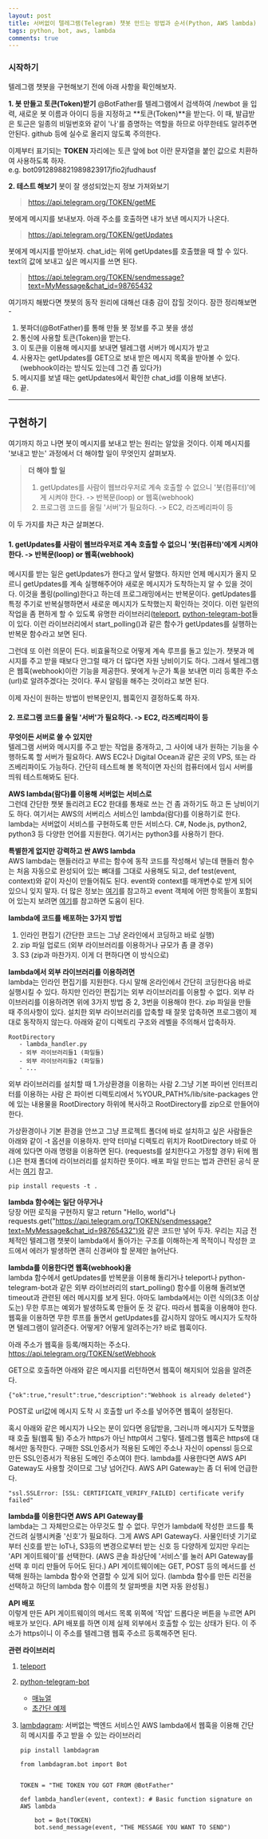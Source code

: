 ```yaml
---
layout: post
title: 서버없이 텔레그램(Telegram) 챗봇 만드는 방법과 순서(Python, AWS lambda)
tags: python, bot, aws, lambda
comments: true
---
```

  
### 시작하기
텔레그램 챗봇을 구현해보기 전에 아래 사항을 확인해보자. 
  
**1. 봇 만들고 토큰(Token)받기**
@BotFather를 텔레그램에서 검색하여 /newbot 을 입력, 새로운 봇 이름과 아이디 등을 지정하고 **토큰(Token)**을 받는다. 이 때, 발급받은 토근은 일종의 비밀번호와 같이 '나'를 증명하는 역할을 하므로 아무한테도 알려주면 안된다. github 등에 실수로 올리지 않도록 주의한다.  

이제부터 표기되는 **TOKEN** 자리에는 토큰 앞에 bot 이란 문자열을 붙인 값으로 치환하여 사용하도록 하자.   
e.g. bot0912898821989823917jfio2jfudhausf
  
**2. 테스트 해보기**
봇이 잘 생성되었는지 정보 가져와보기
> https://api.telegram.org/TOKEN/getME

봇에게 메시지를 보내보자. 아래 주소를 호출하면 내가 보낸 메시지가 나온다.
> https://api.telegram.org/TOKEN/getUpdates

봇에게 메시지를 받아보자. chat_id는 위에 getUpdates를 호출했을 때 할 수 있다.  
text의 값에 보내고 싶은 메시지를 쓰면 된다.
> https://api.telegram.org/TOKEN/sendmessage?text=MyMessage&chat_id=98765432
  
여기까지 해봤다면 챗봇의 동작 원리에 대해선 대충 감이 잡힐 것이다. 잠깐 정리해보면 -
  
1. 봇파더(@BotFather)를 통해 만들 봇 정보를 주고 봇을 생성
2. 통신에 사용할 토큰(Token)을 받는다.
3. 이 토큰을 이용해 메시지를 보내면 텔레그램 서버가 메시지가 받고
4. 사용자는 getUpdates를 GET으로 보내 받은 메시지 목록을 받아볼 수 있다. (webhook이라는 방식도 있는데 그건 좀 있다가)
5. 메시지를 보낼 때는 getUpdates에서 확인한 chat_id를 이용해 보낸다.
6. 끝.
  
---
  
## 구현하기
여기까지 하고 나면 봇이 메시지를 보내고 받는 원리는 알았을 것이다. 이제 메시지를 '보내고 받는' 과정에서 더 해야할 일이 무엇인지 살펴보자.
  
> **더 해야 할 일**
> 1. getUpdates를 사람이 웹브라우저로 계속 호출할 수 없으니 '봇(컴퓨터)'에게 시켜야 한다. -> 반복문(loop) or 웹훅(webhook)
> 2. 프로그램 코드를 올릴 '서버'가 필요하다. -> EC2, 라즈베리파이 등
  
이 두 가지를 차근 차근 살펴본다.
  
#### 1. getUpdates를 사람이 웹브라우저로 계속 호출할 수 없으니 '봇(컴퓨터)'에게 시켜야 한다. -> 반복문(loop) or 웹훅(webhook)
메시지를 받는 일은 getUpdates가 한다고 앞서 말했다. 하지만 언제 메시지가 올지 모르니 getUpdates를 계속 실행해주어야 새로운 메시지가 도착하는지 알 수 있을 것이다. 이것을 폴링(polling)한다고 하는데 프로그래밍에서는 반복문이다. getUpdates를 특정 주기로 반복실행하면서 새로운 메시지가 도착했는지 확인하는 것이다. 이런 일련의 작업을 좀 편하게 할 수 있도록 유명한 라이브러리([teleport](https://github.com/gravitational/teleport), [python-telegram-bot](https://github.com/python-telegram-bot/python-telegram-bot)들이 있다. 이런 라이브러리에서 start_polling()과 같은 함수가 getUpdates를 실행하는 반복문 함수라고 보면 된다.  
  
그런데 또 이런 의문이 든다. 비효율적으로 어떻게 계속 루프를 돌고 있는가. 챗봇과 메시지를 주고 받을 때보다 안그럴 때가 더 많다면 자원 낭비이기도 하다. 그래서 텔레그램은 웹훅(webhook)이란 기능을 제공한다. 봇에게 누군가 톡을 보내면 미리 등록한 주소(url)로 알려주겠다는 것이다. 푸시 알림을 해주는 것이라고 보면 된다.   
  
이제 자신이 원하는 방법이 반복문인지, 웹훅인지 결정하도록 하자.
  
#### 2. 프로그램 코드를 올릴 '서버'가 필요하다. -> EC2, 라즈베리파이 등  
**무엇이든 서버로 쓸 수 있지만**  
텔레그램 서버와 메시지를 주고 받는 작업을 중개하고, 그 사이에 내가 원하는 기능을 수행하도록 할 서버가 필요하다. AWS EC2나 Digital Ocean과 같은 곳의 VPS, 또는 라즈베리파이도 가능하다. 간단히 테스트해 볼 목적이면 자신의 컴퓨터에서 임시 서버를 띄워 테스트해봐도 된다.
  
**AWS lambda(람다)를 이용해 서버없는 서비스로**  
그런데 간단한 챗봇 돌리려고 EC2 한대를 통채로 쓰는 건 좀 과하기도 하고 돈 낭비이기도 하다. 여기서는 AWS의 서버리스 서비스인 lambda(람다)를 이용하기로 한다. lambda는 서버없이 서비스를 구현하도록 만든 서비스다. C#, Node.js, python2, python3 등 다양한 언어를 지원한다. 여기서는 python3를 사용하기 한다.
  
**특별한게 없지만 강력하고 싼 AWS lambda**  
AWS lambda는 핸들러라고 부르는 함수에 동작 코드를 작성해서 넣는데 핸들러 함수는 처음 자동으로 완성되어 있는 뼈대를 그대로 사용해도 되고, def test(event, context)와 같이 자신이 만들어줘도 된다. event와 context를 매개변수로 받게 되어 있으니 잊지 말자. 더 많은 정보는 [여기](https://docs.aws.amazon.com/ko_kr/lambda/latest/dg/python-context-object.html)를 참고하고 event 객체에 어떤 항목들이 포함되어 있는지 보려면 [여기](https://jwkcp.github.io/2018/03/07/aws-lambda-event-object/)를 참고하면 도움이 된다. 
  
**lambda에 코드를 배포하는 3가지 방법**  
1. 인라인 편집기 (간단한 코드는 그냥 온라인에서 코딩하고 바로 실행)
2. zip 파일 업로드 (외부 라이브러리를 이용하거나 규모가 좀 클 경우)
3. S3 (zip과 마찬가지. 이게 더 편하다면 이 방식으로)

**lambda에서 외부 라이브러리를 이용하려면**  
lambda는 인라인 편집기를 지원한다. 다시 말해 온라인에서 간단히 코딩한다음 바로 실행시킬 수 있다. 하지만 인라인 편집기는 외부 라이브러리를 이용할 수 없다. 외부 라이브러리를 이용하려면 위에 3가지 방법 중 2, 3번을 이용해야 한다. zip 파일을 만들 때 주의사항이 있다. 설치한 외부 라이브러리를 압축할 때 잘못 압축하면 프로그램이 제대로 동작하지 않는다. 아래와 같이 디렉토리 구조와 레벨을 주의해서 압축하자.
  
~~~
RootDirectory
   - lambda_handler.py
   - 외부 라이브러리들1 (파일들)
   - 외부 라이브러리들2 (파일들)
   - ...
~~~
  
외부 라이브러리를 설치할 때 1.가상환경을 이용하는 사람 2.그냥 기본 파이썬 인터프리터를 이용하는 사람 은 파이썬 디렉토리에서 %YOUR_PATH%/lib/site-packages 안에 있는 내용물을 RootDirectory 하위에 복사하고 RootDirectory를 zip으로 만들어야 한다. 
  
가상환경이나 기본 환경을 안쓰고 그냥 프로젝트 폴더에 바로 설치하고 싶은 사람들은 아래와 같이 -t 옵션을 이용하자. 만약 터미널 디렉토리 위치가 RootDirectory 바로 아래에 있다면 아래 명령을 이용하면 된다. (requests를 설치한다고 가정할 경우) 뒤에 쩜(.)은 현재 폴더에 라이브러리를 설치하란 뜻이다. 배포 파일 만드는 법과 관련된 공식 문서는 [여기](https://docs.aws.amazon.com/ko_kr/lambda/latest/dg/lambda-python-how-to-create-deployment-package.html) 참고.
  
~~~
pip install requests -t .
~~~

**lambda 함수에는 일단 아무거나**  
당장 어떤 로직을 구현하지 말고 return "Hello, world"나 requests.get("https://api.telegram.org/TOKEN/sendmessage?text=MyMessage&chat_id=98765432")와 같은 코드만 넣어 두자. 우리는 지금 전체적인 텔레그램 챗봇이 lambda에서 돌아가는 구조를 이해하는게 목적이니 작성한 코드에서 에러가 발생하면 괜히 신경써야 할 문제만 늘어난다.
    
**lambda를 이용한다면 웹훅(webhook)을**  
lambda 함수에서 getUpdates를 반복문을 이용해 돌리거나 teleport나 python-telegram-bot과 같은 외부 라이브러리의 start_polling() 함수를 이용해 돌려보면 timeout과 관련된 에러 메시지를 보게 된다. 아마도 lambda에서는 이런 식의(3초 이상 도는) 무한 루프는 예외가 발생하도록 만들어 둔 것 같다. 따라서 웹훅을 이용해야 한다. 웹훅을 이용하면 무한 루프를 돌면서 getUpdates를 감시하지 않아도 메시지가 도착하면 텔레그램이 알려준다. 어떻게? 어떻게 알려주는가? 바로 웹훅이다.
  
아래 주소가 웹훅을 등록/해지하는 주소다.  
https://api.telegram.org/TOKEN/setWebhook  
  
GET으로 호출하면 아래와 같은 메시지를 리턴하면서 웹훅이 해지되어 있음을 알려준다.
~~~
{"ok":true,"result":true,"description":"Webhook is already deleted"}
~~~

POST로 url값에 메시지 도착 시 호출할 url 주소를 넣어주면 웹훅이 설정된다.
  
혹시 아래와 같은 메시지가 나오는 분이 있다면 응답받을, 그러니까 메시지가 도착했을 때 호출 될(웹훅 될) 주소가 https가 아닌 http여서 그렇다. 텔레그램 웹훅은 https에 대해서만 동작한다. 구매한 SSL인증서가 적용된 도메인 주소나 자신이 openssl 등으로 만든 SSL인증서가 적용된 도메인 주소여야 한다. lambda를 사용한다면 AWS API Gateway도 사용할 것이므로 그냥 넘어간다. AWS API Gateway는 좀 더 뒤에 언급한다.
  
~~~  
"ssl.SSLError: [SSL: CERTIFICATE_VERIFY_FAILED] certificate verify failed"
~~~
  
**lambda를 이용한다면 AWS API Gateway를**  
lambda는 그 자체만으로는 아무것도 할 수 없다. 무언가 lambda에 작성한 코드를 툭 건드려 실행시켜줄 '신호'가 필요하다. 그게 AWS API Gateway다. 사물인터넷 기기로부터 신호를 받는 IoT나, S3등의 변경으로부터 받는 신호 등 다양하게 있지만 우리는 'API 게이트웨이'를 선택한다. (AWS 콘솔 좌상단에 '서비스'를 눌러 API Gateway를 선택 후 미리 만들어 두어도 된다.) API 게이트웨이에는 GET, POST 등의 메서드를 선택해 원하는 lambda 함수와 연결할 수 있게 되어 있다. (lambda 함수를 만든 리전을 선택하고 하단의 lambda 함수 이름의 첫 알파벳을 치면 자동 완성됨.)  
  
**API 배포**  
이렇게 만든 API 게이트웨이의 메서드 목록 위쪽에 '작업' 드롭다운 버튼을 누르면 API 배포가 보인다. API 배포를 하면 이제 실제 외부에서 호출할 수 있는 상태가 된다. 이 주소가 https이니 이 주소를 텔레그램 웹훅 주소르 등록해주면 된다.
  
**관련 라이브러리**  
1. [teleport](https://github.com/nickoala/telepot)
2. [python-telegram-bot](https://github.com/python-telegram-bot/python-telegram-bot)
    - [매뉴얼](http://python-telegram-bot.readthedocs.io/en/stable/index.html)
    - [초간단 예제](https://python-telegram-bot.org/)
  
3. [lambdagram](https://github.com/jwkcp/lambdagram): 서버없는 백엔드 서비스인 AWS lambda에서 웹훅을 이용해 간단히 메시지를 주고 받을 수 있는 라이브러리  
    ~~~
    pip install lambdagram
    ~~~
     
    ~~~
    from lambdagram.bot import Bot


    TOKEN = "THE TOKEN YOU GOT FROM @BotFather"
    
    def lambda_handler(event, context): # Basic function signature on AWS lambda 
        
        bot = Bot(TOKEN)
        bot.send_message(event, "THE MESSAGE YOU WANT TO SEND")
    ~~~